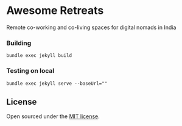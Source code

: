 # Awesome Retreats

Remote co-working and co-living spaces for digital nomads in India


### Building

```
bundle exec jekyll build
```

### Testing on local

```
bundle exec jekyll serve --baseUrl=""
```


## License

Open sourced under the [MIT license](LICENSE.md).
